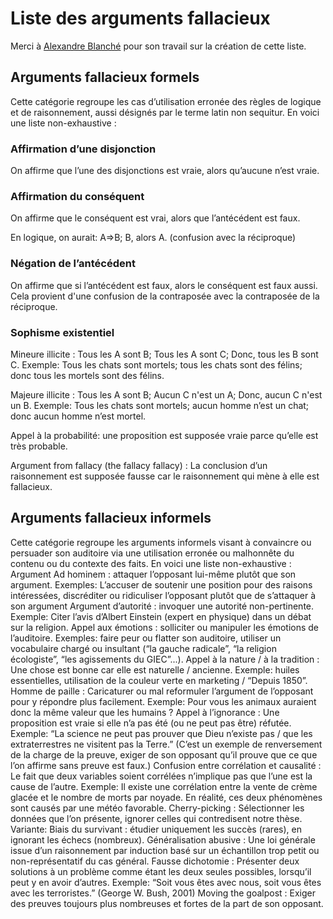 # Liste des arguments fallacieux

Merci à [Alexandre Blanché](https://www.labri.fr/perso/ablanche/) pour son travail sur la création de cette liste.

## Arguments fallacieux formels

Cette catégorie regroupe les cas d’utilisation erronée des règles de logique et de raisonnement, aussi désignés par le terme latin non sequitur. En voici une liste non-exhaustive :

### Affirmation d’une disjonction

On affirme que l’une des disjonctions est vraie, alors qu’aucune n’est vraie.


### Affirmation du conséquent

On affirme que le conséquent est vrai, alors que l’antécédent est faux.

En logique, on aurait: A⇒B;  B,  alors A. (confusion avec la réciproque)

### Négation de l’antécédent 

On affirme que si l’antécédent est faux, alors le conséquent est faux aussi. Cela provient d'une confusion de la contraposée avec la contraposée de la réciproque.

### Sophisme existentiel




Mineure illicite : Tous les A sont B;  Tous les A sont C;  Donc, tous les B sont C.
Exemple: Tous les chats sont mortels; tous les chats sont des félins; donc tous les mortels sont des félins.


Majeure illicite : Tous les A sont B;  Aucun C n'est un A;  Donc, aucun C n'est un B.
Exemple: Tous les chats sont mortels; aucun homme n’est un chat; donc aucun homme n’est mortel.


Appel à la probabilité: une proposition est supposée vraie parce qu’elle est très probable.

Argument from fallacy (the fallacy fallacy) : La conclusion d’un raisonnement est supposée fausse car le raisonnement qui mène à elle est fallacieux.

## Arguments fallacieux informels

Cette catégorie regroupe les arguments informels visant à convaincre ou persuader son auditoire via une utilisation erronée ou malhonnête du contenu ou du contexte des faits. En voici une liste non-exhaustive :
Argument Ad hominem : attaquer l’opposant lui-même plutôt que son argument.
 Exemples: L’accuser de soutenir une position pour des raisons intéressées, discréditer ou ridiculiser l’opposant plutôt que de s’attaquer à son argument
Argument d’autorité : invoquer une autorité non-pertinente.
Exemple: Citer l’avis d’Albert Einstein (expert en physique) dans un débat sur la religion.
Appel aux émotions : solliciter ou manipuler les émotions de l’auditoire.
 Exemples: faire peur ou flatter son auditoire, utiliser un vocabulaire chargé ou insultant (“la gauche radicale”, “la religion écologiste”, “les agissements du GIEC”...).
Appel à la nature / à la tradition : Une chose est bonne car elle est naturelle / ancienne.
Exemple: huiles essentielles, utilisation de la couleur verte en marketing / “Depuis 1850”.
Homme de paille : Caricaturer ou mal reformuler l’argument de l’opposant pour y répondre plus facilement.
 Exemple: Pour vous les animaux auraient donc la même valeur que les humains ?
Appel à l’ignorance : Une proposition est vraie si elle n’a pas été (ou ne peut pas être) réfutée.
Exemple: “La science ne peut pas prouver que Dieu n’existe pas / que les extraterrestres ne visitent pas la Terre.”
 (C’est un exemple de renversement de la charge de la preuve, exiger de son opposant qu’il prouve que ce que l’on affirme sans preuve est faux.)
Confusion entre corrélation et causalité : Le fait que deux variables soient corrélées n’implique pas que l’une est la cause de l’autre.
Exemple: Il existe une corrélation entre la vente de crème glacée et le nombre de morts par noyade. En réalité, ces deux phénomènes sont causés par une météo favorable.
Cherry-picking : Sélectionner les données que l’on présente, ignorer celles qui contredisent notre thèse.
Variante: Biais du survivant : étudier uniquement les succès (rares), en ignorant les échecs (nombreux).
Généralisation abusive : Une loi générale issue d’un raisonnement par induction basé sur un échantillon trop petit ou non-représentatif du cas général.
Fausse dichotomie : Présenter deux solutions à un problème comme étant les deux seules possibles, lorsqu’il peut y en avoir d’autres.
Exemple: “Soit vous êtes avec nous, soit vous êtes avec les terroristes.” (George W. Bush, 2001)
Moving the goalpost : Exiger des preuves toujours plus nombreuses et fortes de la part de son opposant.
